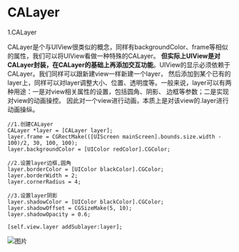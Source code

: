 # CALayer
1.CALayer

  CALayer是个与UIView很类似的概念，同样有backgroundColor、frame等相似的属性，我们可以将UIView看做一种特殊的CALayer。
**但实际上UIView是对CALayer封装，在CALayer的基础上再添加交互功能**。UIView的显示必须依赖于CALayer。我们同样可以跟新建view一样新建一个layer，
然后添加到某个已有的layer上，同样可以对layer调整大小、位置、透明度等。一般来说，layer可以有两种用途：一是对view相关属性的设置，包括圆角、阴影、
边框等参数；二是实现对view的动画操控。 因此对一个view进行动画，本质上是对该view的.layer进行动画操纵。

~~~
//1.创建CALayer
CALayer *layer = [CALayer layer];
layer.frame = CGRectMake(([UIScreen mainScreen].bounds.size.width - 100)/2, 30, 100, 100);
layer.backgroundColor = [UIColor redColor].CGColor;

//2.设置layer边框,圆角
layer.borderColor = [UIColor blackColor].CGColor;
layer.borderWidth = 2;
layer.cornerRadius = 4;

//3.设置layer阴影
layer.shadowColor = [UIColor blackColor].CGColor;
layer.shadowOffset = CGSizeMake(5, 10);
layer.shadowOpacity = 0.6;

[self.view.layer addSublayer:layer];
~~~


![图片](/Users/pengpeng/Desktop/pic.png)
